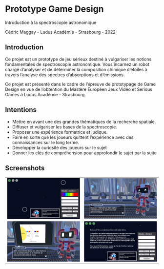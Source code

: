 # Prototype Game Design 

Introduction à la spectroscopie astronomique

Cédric Maggay - Ludus Académie - Strasbourg - 2022

## Introduction
Ce projet est un prototype de jeu sérieux destiné à vulgariser les notions fondamentales de spectroscopie astronomique. Vous incarnez un robot chargé d’analyser et de déterminer la composition chimique d’étoiles à travers l’analyse des spectres d’absorptions et d’émissions.

Ce projet est présenté dans le cadre de l’épreuve de prototypage de Game Design en vue de l’obtention du Mastère Européen Jeux Vidéo et Serious Games à Ludus Académie – Strasbourg. 

## Intentions
- Mettre en avant une des grandes thématiques de la recherche spatiale.
- Diffuser et vulgariser les bases de la spectroscopie.
- Proposer une expérience formatrice et ludique. 
- Faire en sorte que les joueurs quittent l’expérience avec des connaissances sur le long terme.
- Développer la curiosité des joueurs sur le sujet 
- Donner les clés de compréhension pour approfondir le sujet par la suite

## Screenshots

<table>
	<tr>
		<td><img src="img/1.PNG" width="500"></td>
		<td><img src="img/2.PNG" width="500"></td>
	</tr>
	<tr>
		<td><img src="img/3.PNG" width="500"></td>
		<td><img src="img/4.PNG" width="500"></td>
	</tr>
</table>
